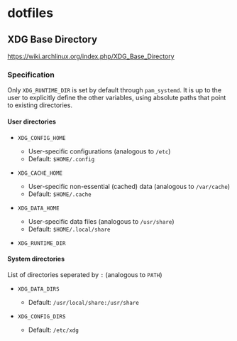 # dotfiles

## XDG Base Directory

https://wiki.archlinux.org/index.php/XDG_Base_Directory

### Specification

Only `XDG_RUNTIME_DIR` is set by default through `pam_systemd`. It is up to the user to explicitly define the other variables, using absolute paths that point to existing directories.

#### User directories

- `XDG_CONFIG_HOME`

  - User-specific configurations (analogous to `/etc`)
  - Default: `$HOME/.config`

- `XDG_CACHE_HOME`

  - User-specific non-essential (cached) data (analogous to `/var/cache`)
  - Default: `$HOME/.cache`

- `XDG_DATA_HOME`

  - User-specific data files (analogous to `/usr/share`)
  - Default: `$HOME/.local/share`
  
- `XDG_RUNTIME_DIR`

#### System directories

List of directories seperated by `:` (analogous to `PATH`)

- `XDG_DATA_DIRS`

  - Default: `/usr/local/share:/usr/share`
  
- `XDG_CONFIG_DIRS`

  - Default: `/etc/xdg`
